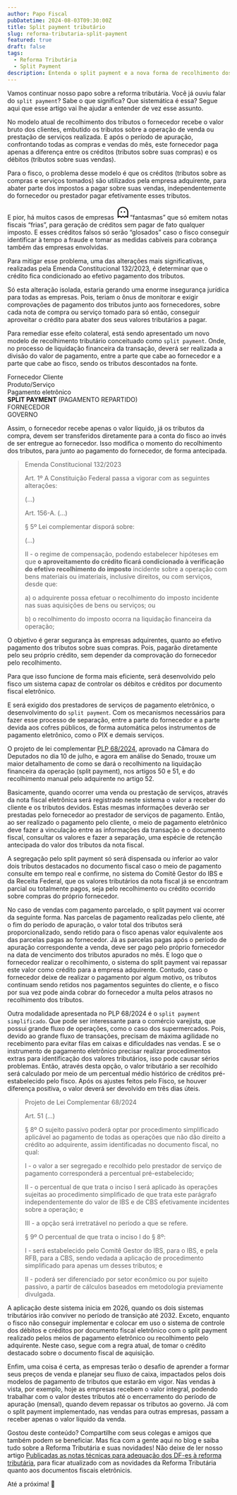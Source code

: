 ```yaml
---
author: Papo Fiscal
pubDatetime: 2024-08-03T09:30:00Z
title: Split payment tributário
slug: reforma-tributaria-split-payment
featured: true
draft: false
tags:
  - Reforma Tributária
  - Split Payment
description: Entenda o split payment e a nova forma de recolhimento dos tributos trazida pela Reforma Tributária
---
```


Vamos continuar nosso papo sobre a reforma tributária. Você já ouviu falar do `split payment`? Sabe o que significa? Que sistemática é essa? Segue aqui que esse artigo vai lhe ajudar a entender de vez esse assunto.

No modelo atual de recolhimento dos tributos o fornecedor recebe o valor bruto dos clientes, embutido os tributos sobre a operação de venda ou prestação de serviços realizada. E após o período de apuração, confrontando todas as compras e vendas do mês, este fornecedor paga apenas a diferença entre os créditos (tributos sobre suas compras) e os débitos (tributos sobre suas vendas).

Para o fisco, o problema desse modelo é que os créditos (tributos sobre as compras e serviços tomados) são utilizados pela empresa adquirente, para abater parte dos impostos a pagar sobre suas vendas, independentemente do fornecedor ou prestador pagar efetivamente esses tributos.

E pior, há muitos casos de empresas <svg xmlns="http://www.w3.org/2000/svg" width="32" height="32" fill="#000000" viewBox="0 0 256 256"><path d="M112,116a12,12,0,1,1-12-12A12,12,0,0,1,112,116Zm44-12a12,12,0,1,0,12,12A12,12,0,0,0,156,104Zm68,16v96a8,8,0,0,1-13.07,6.19l-24.26-19.85L162.4,222.19a8,8,0,0,1-10.13,0L128,202.34l-24.27,19.85a8,8,0,0,1-10.13,0L69.33,202.34,45.07,222.19A8,8,0,0,1,32,216V120a96,96,0,0,1,192,0Zm-16,0a80,80,0,0,0-160,0v79.12l16.27-13.31a8,8,0,0,1,10.13,0l24.27,19.85,24.26-19.85a8,8,0,0,1,10.14,0l24.26,19.85,24.27-19.85a8,8,0,0,1,10.13,0L208,199.12Z"></path></svg>“fantasmas” que só emitem notas fiscais “frias”, para geração de créditos sem pagar de fato qualquer imposto. E esses créditos falsos só serão “glosados” caso o fisco conseguir identificar à tempo a fraude e tomar as medidas cabíveis para cobrança também das empresas envolvidas.

Para mitigar esse problema, uma das alterações mais significativas, realizadas pela Emenda Constitucional 132/2023, é determinar que o crédito fica condicionado ao efetivo pagamento dos tributos.

Só esta alteração isolada, estaria gerando uma enorme insegurança jurídica para todas as empresas. Pois, teriam o ônus de monitorar e exigir comprovações de pagamento dos tributos junto aos fornecedores, sobre cada nota de compra ou serviço tomado para só então, conseguir aproveitar o crédito para abater dos seus valores tributários a pagar.

Para remediar esse efeito colateral, está sendo apresentado um novo modelo de recolhimento tributário conceituado como `split payment`. Onde, no processo de liquidação financeira da transação, deverá ser realizada a divisão do valor de pagamento, entre a parte que cabe ao fornecedor e a parte que cabe ao fisco, sendo os tributos descontados na fonte.

<div class="felx flex-col p-4 ring-2 rounded ring-[#8b5cf6]">
  <div class="flex items-center justify-around mb-8">
    <span class="w-32 text-gray-500">Fornecedor</span>
    <i class="ph ph-handshake text-[#8b5cf6]"></i>
    <span class="w-32 text-gray-500">Cliente</span>
  </div>
  <div class="flex place-items-baseline justify-center">
    <div class="w-56 flex flex-col gap-2">
      <div class="flex justify-center">
        <i class="ph ph-shopping-bag text-[#8b5cf6]"></i>
      </div>
      <span class="text-center text-sm text-gray-500">Produto/Serviço</span>
    </div>
    <i class="ph-bold ph-arrow-arc-right text-4xl text-green-700"></i>
    <div class="w-56 flex flex-col gap-2">
      <div class="flex justify-center">
        <i class="ph ph-credit-card text-[#8b5cf6]"></i>
      </div>
      <span class="text-center text-sm text-gray-500">Pagamento eletrônico</span>
    </div>
  </div>
  <div class="grid grid-cols-2">
    <div></div>
    <div class="flex justify-center sm:justify-start">
      <i class="ph-bold ph-arrow-down-left text-4xl text-green-700"></i>
    </div>
  </div>
  <div class="flex items-center justify-center">
    <div class="flex flex-col items-center">
      <strong>SPLIT PAYMENT</strong>
      <span class="text-xs dark:text-white/60">(PAGAMENTO REPARTIDO)</span>
      <i class="ph ph-arrow-fat-lines-down text-[#8b5cf6]"></i>
    </div>
  </div>
  <div class="grid grid-cols-3 justify-center">
    <div class="flex items-center justify-end gap-2">
      <span class="text-sm text-blue-500">FORNECEDOR</span>
      <i class="ph ph-coins text-green-600"></i>
    </div>
    <div>
      <i class="ph ph-split-horizontal text-5xl text-[#8b5cf6] flex justify-center"></i>
    </div>
    <div class="flex items-center justify-start gap-2">
      <i class="ph ph-coins text-green-600"></i>
      <span class="text-sm text-blue-500">GOVERNO</span>
    </div>
  </div>
</div>

Assim, o fornecedor recebe apenas o valor líquido, já os tributos da compra, devem ser transferidos diretamente para a conta do fisco ao invés de ser entregue ao fornecedor. Isso modifica o momento do recolhimento dos tributos, para junto ao pagamento do fornecedor, de forma antecipada.

<blockquote class="text-sm">

Emenda Constitucional 132/2023

Art. 1º A Constituição Federal passa a vigorar com as seguintes alterações:

(...)

Art. 156-A. (...)

§ 5º Lei complementar disporá sobre:

(...)

II - o regime de compensação, podendo estabelecer hipóteses em que **o aproveitamento do crédito ficará condicionado à verificação do efetivo recolhimento do imposto** incidente sobre a operação com bens materiais ou imateriais, inclusive direitos, ou com serviços, desde que:

a) o adquirente possa efetuar o recolhimento do imposto incidente nas suas aquisições de bens ou serviços; ou

b) o recolhimento do imposto ocorra na liquidação financeira da operação;

</blockquote>

O objetivo é gerar segurança às empresas adquirentes, quanto ao efetivo pagamento dos tributos sobre suas compras. Pois, pagarão diretamente pelo seu próprio crédito, sem depender da comprovação do fornecedor pelo recolhimento.

Para que isso funcione de forma mais eficiente, será desenvolvido pelo fisco um sistema capaz de controlar os débitos e créditos por documento fiscal eletrônico.

E será exigido dos prestadores de serviços de pagamento eletrônico, o desenvolvimento do `split payment`. Com os mecanismos necessários para fazer esse processo de separação, entre a parte do fornecedor e a parte devida aos cofres públicos, de forma automática pelos instrumentos de pagamento eletrônico, como o PIX e demais serviços.

O projeto de lei complementar [PLP 68/2024](https://www.planalto.gov.br/CCIVIL_03/Projetos/Ato_2023_2026/2024/PLP/plp-068.htm), aprovado na Câmara do Deputados no dia 10 de julho, e agora em análise do Senado, trouxe um maior detalhamento de como se dará o recolhimento na liquidação financeira da operação (split payment), nos artigos 50 e 51, e do recolhimento manual pelo adquirente no artigo 52.

Basicamente, quando ocorrer uma venda ou prestação de serviços, através da nota fiscal eletrônica será registrado neste sistema o valor a receber do cliente e os tributos devidos. Estas mesmas informações deverão ser prestadas pelo fornecedor ao prestador de serviços de pagamento. Então, ao ser realizado o pagamento pelo cliente, o meio de pagamento eletrônico deve fazer a vinculação entre as informações da transação e o documento fiscal, consultar os valores e fazer a separação, uma espécie de retenção antecipada do valor dos tributos da nota fiscal.

A segregação pelo split payment só será dispensada ou inferior ao valor dois tributos destacados no documento fiscal caso o meio de pagamento consulte em tempo real e confirme, no sistema do Comitê Gestor do IBS e da Receita Federal, que os valores tributários da nota fiscal já se encontram parcial ou totalmente pagos, seja pelo recolhimento ou crédito ocorrido sobre compras do próprio fornecedor.

No caso de vendas com pagamento parcelado, o split payment vai ocorrer da seguinte forma. Nas parcelas de pagamento realizadas pelo cliente, até o fim do período de apuração, o valor total dos tributos será proporcionalizado, sendo retido para o fisco apenas valor equivalente aos das parcelas pagas ao fornecedor. Já as parcelas pagas após o período de apuração correspondente a venda, deve ser pago pelo próprio fornecedor na data de vencimento dos tributos apurados no mês. E logo que o fornecedor realizar o recolhimento, o sistema do split payment vai repassar este valor como crédito para a empresa adquirente. Contudo, caso o fornecedor deixe de realizar o pagamento por algum motivo, os tributos continuam sendo retidos nos pagamentos seguintes do cliente, e o fisco por sua vez pode ainda cobrar do fornecedor a multa pelos atrasos no recolhimento dos tributos.

Outra modalidade apresentada no PLP 68/2024 é o `split payment simplificado`. Que pode ser interessante para o comércio varejista, que possui grande fluxo de operações, como o caso dos supermercados. Pois, devido ao grande fluxo de transações, precisam de máxima agilidade no recebimento para evitar filas em caixas e dificuldades nas vendas. E se o instrumento de pagamento eletrônico precisar realizar procedimentos extras para identificação dos valores tributários, isso pode causar sérios problemas. Então, através desta opção, o valor tributário a ser recolhido será calculado por meio de um percentual médio histórico de créditos pré-estabelecido pelo fisco. Após os ajustes feitos pelo Fisco, se houver diferença positiva, o valor deverá ser devolvido em três dias úteis.

<blockquote class="text-sm">

Projeto de Lei Complementar 68/2024

Art. 51 (...)

§ 8º O sujeito passivo poderá optar por procedimento simplificado aplicável ao pagamento de todas as operações que não dão direito a crédito ao adquirente, assim identificadas no documento fiscal, no qual:

I - o valor a ser segregado e recolhido pelo prestador de serviço de pagamento corresponderá a percentual pré-estabelecido;

II - o percentual de que trata o inciso I será aplicado às operações sujeitas ao procedimento simplificado de que trata este parágrafo independentemente do valor de IBS e de CBS efetivamente incidentes sobre a operação; e

III - a opção será irretratável no período a que se refere.

§ 9º O percentual de que trata o inciso I do § 8º:

I - será estabelecido pelo Comitê Gestor do IBS, para o IBS, e pela RFB, para a CBS, sendo vedada a aplicação de procedimento simplificado para apenas um desses tributos; e

II - poderá ser diferenciado por setor econômico ou por sujeito passivo, a partir de cálculos baseados em metodologia previamente divulgada.

</blockquote class="text-sm">

A aplicação deste sistema inicia em 2026, quando os dois sistemas tributários irão conviver no período de transição até 2032. Exceto, enquanto o fisco não conseguir implementar e colocar em uso o sistema de controle dos débitos e créditos por documento fiscal eletrônico com o split payment realizado pelos meios de pagamento eletrônico ou recolhimento pelo adquirente. Neste caso, segue com a regra atual, de tomar o crédito destacado sobre o documento fiscal de aquisição.

Enfim, uma coisa é certa, as empresas terão o desafio de aprender a formar seus preços de venda e planejar seu fluxo de caixa, impactados pelos dois modelos de pagamento de tributos que estarão em vigor. Nas vendas à vista, por exemplo, hoje as empresas recebem o valor integral, podendo trabalhar com o valor destes tributos até o encerramento do período de apuração (mensal), quando devem repassar os tributos ao governo. Já com o split payment implementado, nas vendas para outras empresas, passam a receber apenas o valor líquido da venda.

Gostou deste conteúdo? Compartilhe com seus colegas e amigos que também podem se beneficiar. Mas fica com a gente aqui no blog e saiba tudo sobre a Reforma Tributária e suas novidades! Não deixe de ler nosso artigo [Publicadas as notas técnicas para adequação dos DF-es à reforma tributária](https://papofiscal.blog/posts/reforma-tributaria-notas-tecnicas-dfe-nf-e-nfc-e-ct-e-bp-e-nf3-e-nfcom-nfs-e-nacional), para ficar atualizado com as novidades da Reforma Tributária quanto aos documentos fiscais eletrônicis.

Até a próxima! 👋
